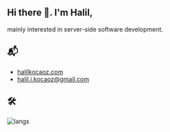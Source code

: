 ## Hi there 🖖. I'm Halil,
mainly interested in server-side software development.

## 📬 
* [halilkocaoz.com](https://halilkocaoz.com/)
* [halil.i.kocaoz@gmail.com](mailto:halil.i.kocaoz@gmail.com)

## 🛠️
![langs](https://github-readme-stats.vercel.app/api/top-langs/?username=halilkocaoz&hide=html,css,javascript,typescript&hide_title=true&hide_progress=true)

<!--


**halilkocaoz/halilkocaoz** is a ✨ _special_ ✨ repository because its `README.md` (this file) appears on your GitHub profile.

Here are some ideas to get you started:

- 🔭 I’m currently working on ...
- 🌱 I’m currently learning ...
- 👯 I’m looking to collaborate on ...
- 🤔 I’m looking for help with ...
- 💬 Ask me about ...
- 📫 How to reach me: ...
- 😄 Pronouns: ...
- ⚡ Fun fact: ...
-->
